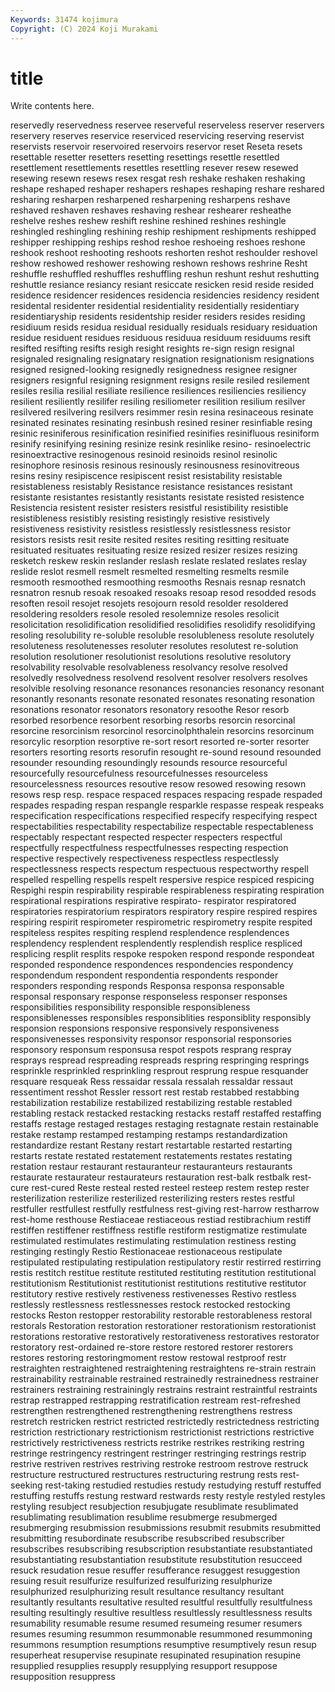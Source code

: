 ```yaml
---
Keywords: 31474 kojimura
Copyright: (C) 2024 Koji Murakami
---
```


# title

Write contents here.



reservedly reservedness reservee reserveful reserveless reserver
reservers reservery reserves reservice reserviced reservicing reserving reservist reservists reservoir
reservoired reservoirs reservor reset Reseta resets resettable resetter resetters resetting
resettings resettle resettled resettlement resettlements resettles resettling resever resew resewed
resewing resewn resews resex resgat resh reshake reshaken reshaking reshape
reshaped reshaper reshapers reshapes reshaping reshare reshared resharing resharpen resharpened
resharpening resharpens reshave reshaved reshaven reshaves reshaving reshear reshearer resheathe
reshelve reshes reshew reshift reshine reshined reshines reshingle reshingled reshingling
reshining reship reshipment reshipments reshipped reshipper reshipping reships reshod reshoe
reshoeing reshoes reshone reshook reshoot reshooting reshoots reshorten reshot reshoulder
reshovel reshow reshowed reshower reshowing reshown reshows reshrine Resht reshuffle
reshuffled reshuffles reshuffling reshun reshunt reshut reshutting reshuttle resiance resiancy
resiant resiccate resicken resid reside resided residence residencer residences residencia
residencies residency resident residental residenter residential residentiality residentially residentiary residentiaryship
residents residentship resider residers resides residing residiuum resids residua residual
residually residuals residuary residuation residue residuent residues residuous residuua residuum
residuums resift resifted resifting resifts resigh resight resights re-sign resign
resignal resignaled resignaling resignatary resignation resignationism resignations resigned resigned-looking resignedly
resignedness resignee resigner resigners resignful resigning resignment resigns resile resiled
resilement resiles resilia resilial resiliate resilience resiliences resiliencies resiliency resilient
resiliently resilifer resiling resiliometer resilition resilium resilver resilvered resilvering resilvers
resimmer resin resina resinaceous resinate resinated resinates resinating resinbush resined
resiner resinfiable resing resinic resiniferous resinification resinified resinifies resinifluous resiniform
resinify resinifying resining resinize resink resinlike resino- resinoelectric resinoextractive resinogenous
resinoid resinoids resinol resinolic resinophore resinosis resinous resinously resinousness resinovitreous
resins resiny resipiscence resipiscent resist resistability resistable resistableness resistably Resistance
resistance resistances resistant resistante resistantes resistantly resistants resistate resisted resistence
Resistencia resistent resister resisters resistful resistibility resistible resistibleness resistibly resisting
resistingly resistive resistively resistiveness resistivity resistless resistlessly resistlessness resistor resistors
resists resit resite resited resites resiting resitting resituate resituated resituates
resituating resize resized resizer resizes resizing resketch reskew reskin reslander
reslash reslate reslated reslates reslay reslide reslot resmell resmelt resmelted
resmelting resmelts resmile resmooth resmoothed resmoothing resmooths Resnais resnap resnatch
resnatron resnub resoak resoaked resoaks resoap resod resodded resods resoften
resoil resojet resojets resojourn resold resolder resoldered resoldering resolders resole
resoled resolemnize resoles resolicit resolicitation resolidification resolidified resolidifies resolidify resolidifying
resoling resolubility re-soluble resoluble resolubleness resolute resolutely resoluteness resolutenesses resoluter
resolutes resolutest re-solution resolution resolutioner resolutionist resolutions resolutive resolutory resolvability
resolvable resolvableness resolvancy resolve resolved resolvedly resolvedness resolvend resolvent resolver
resolvers resolves resolvible resolving resonance resonances resonancies resonancy resonant resonantly
resonants resonate resonated resonates resonating resonation resonations resonator resonators resonatory
resoothe Resor resorb resorbed resorbence resorbent resorbing resorbs resorcin resorcinal
resorcine resorcinism resorcinol resorcinolphthalein resorcins resorcinum resorcylic resorption resorptive re-sort
resort resorted re-sorter resorter resorters resorting resorts resorufin resought re-sound
resound resounded resounder resounding resoundingly resounds resource resourceful resourcefully resourcefulness
resourcefulnesses resourceless resourcelessness resources resoutive resow resowed resowing resown resows
resp resp. respace respaced respaces respacing respade respaded respades respading
respan respangle resparkle respasse respeak respeaks respecification respecifications respecified respecify
respecifying respect respectabilities respectability respectabilize respectable respectableness respectably respectant respected
respecter respecters respectful respectfully respectfulness respectfulnesses respecting respection respective respectively
respectiveness respectless respectlessly respectlessness respects respectum respectuous respectworthy respell respelled
respelling respells respelt respersive respice respiced respicing Respighi respin respirability
respirable respirableness respirating respiration respirational respirations respirative respirato- respirator respiratored
respiratories respiratorium respirators respiratory respire respired respires respiring respirit respirometer
respirometric respirometry respite respited respiteless respites respiting resplend resplendence resplendences
resplendency resplendent resplendently resplendish resplice respliced resplicing resplit resplits respoke
respoken respond responde respondeat responded respondence respondences respondencies respondency respondendum
respondent respondentia respondents responder responders responding responds Responsa responsa responsable
responsal responsary response responseless responser responses responsibilities responsibility responsible responsibleness
responsiblenesses responsibles responsiblities responsiblity responsibly responsion responsions responsive responsively responsiveness
responsivenesses responsivity responsor responsorial responsories responsory responsum responsusa respot respots
resprang respray resprays respread respreading respreads respring respringing resprings resprinkle
resprinkled resprinkling resprout resprung respue resquander resquare resqueak Ress ressaidar
ressala ressalah ressaldar ressaut ressentiment resshot Ressler ressort rest restab
restabbed restabbing restabilization restabilize restabilized restabilizing restable restabled restabling restack
restacked restacking restacks restaff restaffed restaffing restaffs restage restaged restages
restaging restagnate restain restainable restake restamp restamped restamping restamps restandardization
restandardize restant Restany restart restartable restarted restarting restarts restate restated
restatement restatements restates restating restation restaur restaurant restauranteur restauranteurs restaurants
restaurate restaurateur restaurateurs restauration rest-balk restbalk rest-cure rest-cured Reste resteal
rested resteel resteep restem restep rester resterilization resterilize resterilized resterilizing
resters restes restful restfuller restfullest restfully restfulness rest-giving rest-harrow restharrow
rest-home resthouse Restiaceae restiaceous restiad restibrachium restiff restiffen restiffener restiffness
restifle restiform restigmatize restimulate restimulated restimulates restimulating restimulation restiness resting
restinging restingly Restio Restionaceae restionaceous restipulate restipulated restipulating restipulation restipulatory
restir restirred restirring restis restitch restitue restitute restituted restituting restitution
restitutional restitutionism Restitutionist restitutionist restitutions restitutive restitutor restitutory restive restively
restiveness restivenesses Restivo restless restlessly restlessness restlessnesses restock restocked restocking
restocks Reston restopper restorability restorable restorableness restoral restorals Restoration restoration
restorationer restorationism restorationist restorations restorative restoratively restorativeness restoratives restorator restoratory
rest-ordained re-store restore restored restorer restorers restores restoring restoringmoment restow
restowal restproof restr restraighten restraightened restraightening restraightens re-strain restrain restrainability
restrainable restrained restrainedly restrainedness restrainer restrainers restraining restrainingly restrains restraint
restraintful restraints restrap restrapped restrapping restratification restream rest-refreshed restrengthen restrengthened
restrengthening restrengthens restress restretch restricken restrict restricted restrictedly restrictedness restricting
restriction restrictionary restrictionism restrictionist restrictions restrictive restrictively restrictiveness restricts restrike
restrikes restriking restring restringe restringency restringent restringer restringing restrings restrip
restrive restriven restrives restriving restroke restroom restrove restruck restructure restructured
restructures restructuring restrung rests rest-seeking rest-taking restudied restudies restudy restudying
restuff restuffed restuffing restuffs restung restward restwards resty restyle restyled
restyles restyling resubject resubjection resubjugate resublimate resublimated resublimating resublimation resublime
resubmerge resubmerged resubmerging resubmission resubmissions resubmit resubmits resubmitted resubmitting resubordinate
resubscribe resubscribed resubscriber resubscribes resubscribing resubscription resubstantiate resubstantiated resubstantiating resubstantiation
resubstitute resubstitution resucceed resuck resudation resue resuffer resufferance resuggest resuggestion
resuing resuit resulfurize resulfurized resulfurizing resulphurize resulphurized resulphurizing result resultance
resultancy resultant resultantly resultants resultative resulted resultful resultfully resultfulness resulting
resultingly resultive resultless resultlessly resultlessness results resumability resumable resume resumed
resumeing resumer resumers resumes resuming resummon resummonable resummoned resummoning resummons
resumption resumptions resumptive resumptively resun resup resuperheat resupervise resupinate resupinated
resupination resupine resupplied resupplies resupply resupplying resupport resuppose resupposition resuppress

